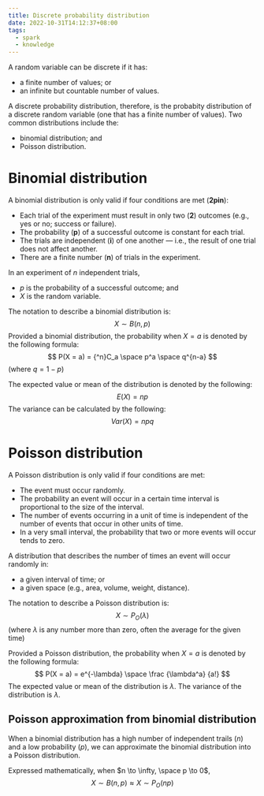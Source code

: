 ```yaml
---
title: Discrete probability distribution
date: 2022-10-31T14:12:37+08:00
tags:
  - spark
  - knowledge
---
```


A random variable can be discrete if it has:
- a finite number of values; or
- an infinite but countable number of values.

A discrete probability distribution, therefore, is the probabity distribution of a discrete random variable (one that has a finite number of values). Two common distributions include the:
- binomial distribution; and
- Poisson distribution.

# Binomial distribution

A binomial distribution is only valid if four conditions are met (**2pin**):
- Each trial of the experiment must result in only two (**2**) outcomes (e.g., yes or no; success or failure).
- The probability (**p**) of a successful outcome is constant for each trial.
- The trials are independent (**i**) of one another — i.e., the result of one trial does not affect another.
- There are a finite number (**n**) of trials in the experiment.

In an experiment of $n$ independent trials,
- $p$ is the probability of a successful outcome; and
- $X$ is the random variable.

The notation to describe a binomial distribution is:
$$
X \sim B (n, p)
$$
Provided a binomial distribution, the probability when $X = a$ is denoted by the following formula:
$$
P(X = a) = {^n}C_a \space p^a \space q^{n-a}
$$
(where $q = 1 - p$)

The expected value or mean of the distribution is denoted by the following:
$$
E(X) = np
$$
The variance can be calculated by the following:
$$
Var(X) = npq
$$

# Poisson distribution

A Poisson distribution is only valid if four conditions are met:
- The event must occur randomly.
- The probability an event will occur in a certain time interval is proportional to the size of the interval.
- The number of events occurring in a unit of time is independent of the number of events that occur in other units of time.
- In a very small interval, the probability that two or more events will occur tends to zero.

A distribution that describes the number of times an event will occur randomly in:
- a given interval of time; or
- a given space (e.g., area, volume, weight, distance).

The notation to describe a Poisson distribution is:
$$
X \sim P_O (\lambda)
$$
(where $\lambda$ is any number more than zero, often the average for the given time)

Provided a Poisson distribution, the probability when $X = a$ is denoted by the following formula:
$$
P(X = a) = e^{-\lambda} \space \frac {\lambda^a} {a!}
$$
The expected value or mean of the distribution is $\lambda$.
The variance of the distribution is $\lambda$.

## Poisson approximation from binomial distribution

When a binomial distribution has a high number of independent trails ($n$) and a low probability ($p$), we can approximate the binomial distribution into a Poisson distribution.

Expressed mathematically, when $n \to \infty, \space p \to 0$,
$$
X \sim B(n, p) \approx X \sim P_O(np)
$$